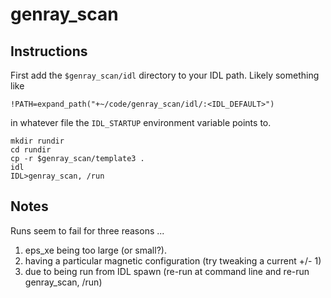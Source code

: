 # genray_scan
## Instructions
First add the `$genray_scan/idl` directory to your IDL path. Likely something like

```
!PATH=expand_path("+~/code/genray_scan/idl/:<IDL_DEFAULT>")
```
in whatever file the `IDL_STARTUP` environment variable points to.

```
mkdir rundir
cd rundir
cp -r $genray_scan/template3 .
idl
IDL>genray_scan, /run
```

## Notes
Runs seem to fail for three reasons ...

1. eps_xe being too large (or small?).
2. having a particular magnetic configuration (try tweaking a current +/- 1)
3. due to being run from IDL spawn (re-run at command line and re-run genray_scan, /run)
